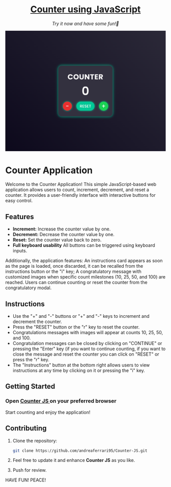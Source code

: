 <h1 align="center">
    <a href="https://andreaferrari95.github.io/Counter-JS/">Counter using JavaScript
    </a>
</h1>

<p align="center">
  <i align="center">Try it now and have some fun!🚀</i>
</p>

<p align="center">
    <img src="https://raw.githubusercontent.com/andreaferrari95/Counter-JS/main/assets/img/Screenshot.png" alt="Screenshot of the counter"/>
</p>

# Counter Application

Welcome to the Counter Application! This simple JavaScript-based web application allows users to count, increment, decrement, and reset a counter. It provides a user-friendly interface with interactive buttons for easy control.

## Features

- **Increment:** Increase the counter value by one.
- **Decrement:** Decrease the counter value by one.
- **Reset:** Set the counter value back to zero.
- **Full keyboard usability** All buttons can be triggered using keyboard inputs.

Additionally, the application features:
An instructions card appears as soon as the page is loaded, once discarded, it can be recalled from the instructions button or the "i" key;
A congratulatory message with customized images when specific count milestones (10, 25, 50, and 100) are reached. Users can continue counting or reset the counter from the congratulatory modal.

## Instructions

- Use the "+" and "-" buttons or "+" and "-" keys to increment and decrement the counter.
- Press the "RESET" button or the "r" key to reset the counter.
- Congratulations messages with images will appear at counts 10, 25, 50, and 100.
- Congratulation messages can be closed by clicking on "CONTINUE" or pressing the "Enter" key (if you want to continue counting, if you want to close the message and reset the counter you can click on "RESET" or press the "r" key.
- The "Instructions" button at the bottom right allows users to view instructions at any time by clicking on it or pressing the "i" key.

## Getting Started

<h3> Open 
    <a href="https://andreaferrari95.github.io/Counter-JS/">Counter JS
    </a> on your preferred browser
</h3>

Start counting and enjoy the application!

## Contributing

1. Clone the repository:

   ```bash
   git clone https://github.com/andreaferrari95/Counter-JS.git
   ```

2. Feel free to update it and enhance **Counter JS** as you like.

3. Push for review.

HAVE FUN! PEACE!
